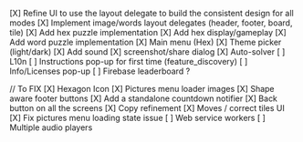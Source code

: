 [X] Refine UI to use the layout delegate to build the consistent design for all modes
[X] Implement image/words layout delegates (header, footer, board, tile)
[X] Add hex puzzle implementation
[X] Add hex display/gameplay
[X] Add word puzzle implementation
[X] Main menu (Hex)
[X] Theme picker (light/dark)
[X] Add sound
[X] screenshot/share dialog
[X] Auto-solver
[ ] L10n
[ ] Instructions pop-up for first time (feature_discovery)
[ ] Info/Licenses pop-up
[ ] Firebase leaderboard ?

// To FIX
[X] Hexagon Icon
[X] Pictures menu loader images
[X] Shape aware footer buttons 
[X] Add a standalone countdown notifier
[X] Back button on all the screens
[X] Copy refinement
[X] Moves / correct tiles UI
[X] Fix pictures menu loading state issue 
[ ] Web service workers
[ ] Multiple audio players